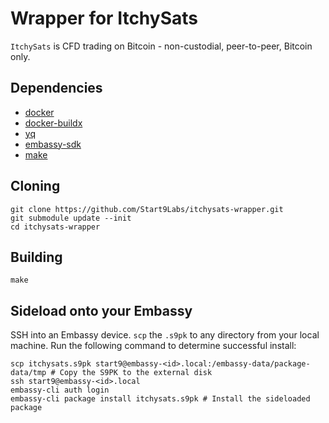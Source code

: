 # Wrapper for ItchySats

`ItchySats` is CFD trading on Bitcoin - non-custodial, peer-to-peer, Bitcoin only.

## Dependencies

- [docker](https://docs.docker.com/get-docker)
- [docker-buildx](https://docs.docker.com/buildx/working-with-buildx/)
- [yq](https://mikefarah.gitbook.io/yq)
- [embassy-sdk](https://github.com/Start9Labs/embassy-os/blob/master/backend/install-sdk.sh)
- [make](https://www.gnu.org/software/make/)

## Cloning

```
git clone https://github.com/Start9Labs/itchysats-wrapper.git
git submodule update --init
cd itchysats-wrapper
```

## Building

```
make
```

## Sideload onto your Embassy

SSH into an Embassy device.
`scp` the `.s9pk` to any directory from your local machine.
Run the following command to determine successful install:

```
scp itchysats.s9pk start9@embassy-<id>.local:/embassy-data/package-data/tmp # Copy the S9PK to the external disk
ssh start9@embassy-<id>.local
embassy-cli auth login
embassy-cli package install itchysats.s9pk # Install the sideloaded package
```
